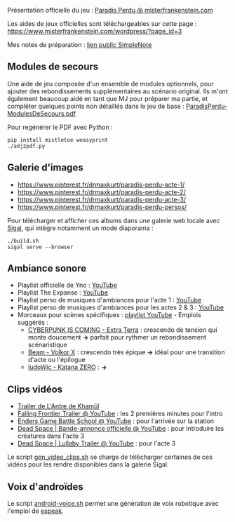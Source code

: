 Présentation officielle du jeu : [Paradis Perdu @ misterfrankenstein.com](https://www.misterfrankenstein.com/wordpress/?p=5388)

Les aides de jeux officielles sont téléchargeables sur cette page : <https://www.misterfrankenstein.com/wordpress/?page_id=3>

Mes notes de préparation : [lien public SimpleNote](http://simp.ly/p/gWh9MJ)

## Modules de secours
Une aide de jeu composée d'un ensemble de modules optionnels, pour ajouter des rebondissements supplémentaires au scénario original. Ils m'ont également beaucoup aidé en tant que MJ pour préparer ma partie, et compléter quelques points non détaillés dans le jeu de base :
[ParadisPerdu-ModulesDeSecours.pdf](https://lucas-c.github.io/jdr/ParadisPerdu/ParadisPerdu-ModulesDeSecours.pdf)

Pour regénérer le PDF avec Python :
```
pip install mistletoe weasyprint
./adj2pdf.py
```

## Galerie d'images
* https://www.pinterest.fr/drmaxkurt/paradis-perdu-acte-1/
* https://www.pinterest.fr/drmaxkurt/paradis-perdu-acte-2/
* https://www.pinterest.fr/drmaxkurt/paradis-perdu-acte-3/
* https://www.pinterest.fr/drmaxkurt/paradis-perdu-persos/

Pour télécharger et afficher ces albums dans une galerie web locale avec [Sigal](http://sigal.saimon.org/en/latest/), qui intègre notamment un mode diaporama :
```
./build.sh
sigal serve --browser
```

## Ambiance sonore
- Playlist officielle de Yno : [YouTube](https://youtube.com/playlist?list=PL5rCR6hQfFR7g_6M8tLFtZCsRoyf1tJ45)
- Playlist The Expanse : [YouTube](https://www.youtube.com/playlist?list=PLLcod52t0kpfVsHz0laVYGX0owh05NR5W)
- Playlist perso de musiques d'ambiances pour l'acte 1 : [YouTube](https://youtube.com/playlist?list=PLLgE-ga3W_kZtrfXpoCl29f0AaEm1lJ1W)
- Playlist perso de musiques d'ambiances pour les actes 2 & 3 : [YouTube](https://www.youtube.com/playlist?list=PLLgE-ga3W_kZxl-ncvX6RB6knVt3jO3CL)
- Morceaux pour scènes spécifiques : [playlist YouTube](https://www.youtube.com/playlist?list=PLLgE-ga3W_kb8BypATCINn9FFoo_IUAj0) - Emplois suggérés :
    * [CYBERPUNK IS COMING - Extra Terra](https://www.youtube.com/watch?v=6Pia2X856wo) : crescendo de tension qui monte doucement **→** parfait pour rythmer un rebondissement scénaristique
    * [Beam - Volkor X](https://www.youtube.com/watch?v=kT7kZ7HPJYM) : crescendo très épique **→** idéal pour une transition d'acte ou l'épilogue
    * [ludoWic - Katana ZERO](https://www.youtube.com/watch?v=_pMyRRFUMBE) : **→** 

## Clips vidéos
* [Trailer de L'Antre de Khamûl](https://www.youtube.com/watch?v=Za2wS_ldKTw)
* [Falling Frontier Trailer @ YouTube](https://www.youtube.com/watch?v=I4zto6KRnWQ) : les 2 premières minutes pour l'intro
* [Enders Game Battle School @ YouTube](https://www.youtube.com/watch?v=t-dxN6VU-Io) : pour l'arrivée sur la station
* [Dead Space | Bande-annonce officielle @ YouTube](https://www.youtube.com/watch?v=l5WeBNfX-og) : pour introduire les créatures dans l'acte 3
* [Dead Space | Lullaby Trailer @ YouTube](https://www.youtube.com/watch?v=2f7sJyIDU-Q) : pour l'acte 3

Le script [gen_video_clips.sh](./gen_video_clips.sh) se charge de télécharger certaines de ces vidéos pour les rendre disponibles dans la galerie Sigal.

## Voix d'androïdes
Le script [android-voice.sh](./android-voice.sh) permet une génération de voix robotique avec l'emploi de [espeak](https://doc.ubuntu-fr.org/espeak).
